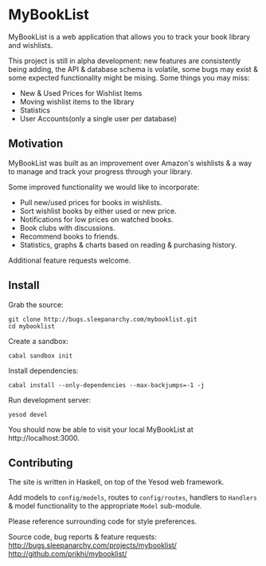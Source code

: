 # MyBookList

MyBookList is a web application that allows you to track your book library and
wishlists.

This project is still in alpha development: new features are consistently being
adding, the API & database schema is volatile, some bugs may exist & some
expected functionality might be mising. Some things you may miss:
* New & Used Prices for Wishlist Items
* Moving wishlist items to the library
* Statistics
* User Accounts(only a single user per database)


## Motivation

MyBookList was built as an improvement over Amazon's wishlists & a way to
manage and track your progress through your library.

Some improved functionality we would like to incorporate:
* Pull new/used prices for books in wishlists.
* Sort wishlist books by either used or new price.
* Notifications for low prices on watched books.
* Book clubs with discussions.
* Recommend books to friends.
* Statistics, graphs & charts based on reading & purchasing history.

Additional feature requests welcome.


## Install

Grab the source:

    git clone http://bugs.sleepanarchy.com/mybooklist.git
    cd mybooklist

Create a sandbox:

    cabal sandbox init

Install dependencies:

    cabal install --only-dependencies --max-backjumps=-1 -j

Run development server:

    yesod devel

You should now be able to visit your local MyBookList at http://localhost:3000.


## Contributing

The site is written in Haskell, on top of the Yesod web framework.

Add models to `config/models`, routes to `config/routes`, handlers to
`Handlers` & model functionality to the appropriate `Model` sub-module.

Please reference surrounding code for style preferences.

Source code, bug reports & feature requests:
http://bugs.sleepanarchy.com/projects/mybooklist/
http://github.com/prikhi/mybooklist/
